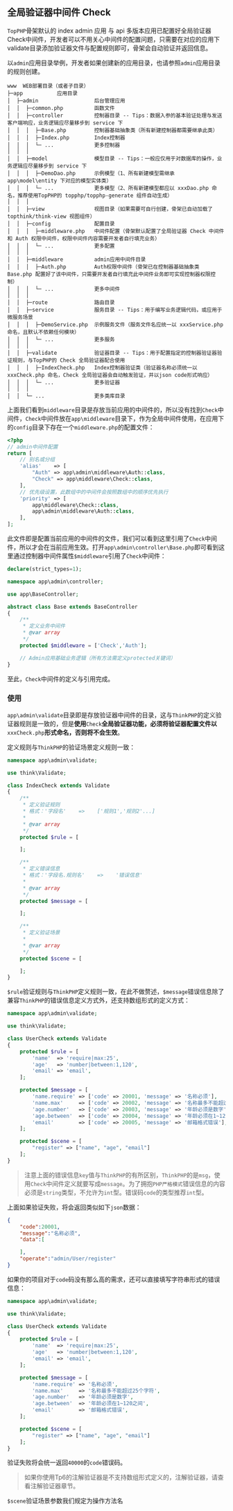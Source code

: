 ## 全局验证器中间件 Check

`TopPHP`骨架默认的 index admin 应用 与 api 多版本应用已配置好全局验证器Check中间件，开发者可以不用关心中间件的配置问题，只需要在对应的应用下validate目录添加验证器文件与配置规则即可，骨架会自动验证并返回信息。

以`admin`应用目录举例，开发者如果创建新的应用目录，也请参照`admin`应用目录的规则创建。

```
www  WEB部署目录（或者子目录）
├─app           应用目录
│  ├─admin                  后台管理应用
│  │  ├─common.php          函数文件
│  │  ├─controller          控制器目录 -- Tips：数据入参的基本验证处理与发送客户端响应，业务逻辑应尽量移步到 service 下
│  │  │  ├─Base.php         控制器基础抽象类（所有新建控制器都需要继承此类）
│  │  │  ├─Index.php        Index控制器
│  │  │  └─ ...             更多控制器
│  │  │
│  │  ├─model               模型目录 -- Tips：一般应仅用于对数据库的操作，业务逻辑应尽量移步到 service 下
│  │  │  ├─DemoDao.php      示例模型（1、所有新建模型需继承 app\model\entity 下对应的模型实体类）
│  │  │  └─ ...             更多模型（2、所有新建模型都应以 xxxDao.php 命名，推荐使用TopPHP的 topphp/topphp-generate 组件自动生成）
│  │  │
│  │  ├─view                视图目录（如果需要可自行创建，骨架已自动加载了 topthink/think-view 视图组件）
│  │  ├─config              配置目录
│  │  │  ├─middleware.php   中间件配置（骨架默认配置了全局验证器 Check 中间件和 Auth 权限中间件，权限中间件内容需要开发者自行填充业务）
│  │  │  └─ ...             更多配置
│  │  │
│  │  ├─middleware          admin应用中间件目录
│  │  │  ├─Auth.php         Auth权限中间件（骨架已在控制器基础抽象类 Base.php 配置好了该中间件，只需要开发者自行填充此中间件业务即可实现控制器权限控制）
│  │  │  └─ ...             更多中间件
│  │  │
│  │  ├─route               路由目录
│  │  ├─service             服务目录 -- Tips：用于编写业务逻辑代码，或应用于微服务场景
│  │  │  ├─DemoService.php  示例服务文件（服务文件名应统一以 xxxService.php 命名，且默认不依赖任何模块）
│  │  │  └─ ...             更多服务
│  │  │
│  │  ├─validate            验证器目录 -- Tips：用于配置指定的控制器验证器验证规则，与TopPHP的 Check 全局验证器配合使用
│  │  │  ├─IndexCheck.php   Index控制器验证类（验证器名称必须统一以 xxxCheck.php 命名，Check 全局验证器会自动触发验证，并以json code形式响应）
│  │  │  └─ ...             更多验证器
│  │  │
│  │  └─ ...                更多类库目录
```

上面我们看到`middleware`目录是存放当前应用的中间件的，所以没有找到`Check`中间件，`Check`中间件放在`app\middleware`目录下，作为全局中间件使用，在应用下的`config`目录下存在一个`middleware.php`的配置文件：

```php
<?php
// admin中间件配置
return [
    // 别名或分组
    'alias'    => [
        "Auth" => app\admin\middleware\Auth::class,
        "Check" => app\middleware\Check::class,
    ],
    // 优先级设置，此数组中的中间件会按照数组中的顺序优先执行
    'priority' => [
        app\middleware\Check::class,
        app\admin\middleware\Auth::class,
    ],
];
```

此文件即是配置当前应用的中间件的文件，我们可以看到这里引用了`Check`中间件，所以才会在当前应用生效。打开`app\admin\controller\Base.php`即可看到这里通过控制器中间件属性`$middleware`引用了`Check`中间件：

```php
declare(strict_types=1);

namespace app\admin\controller;

use app\BaseController;

abstract class Base extends BaseController
{
    /**
     * 定义业务中间件
     * @var array
     */
    protected $middleware = ['Check','Auth'];

    // Admin应用基础业务逻辑（所有方法需定义protected关键词）
}
```

至此，`Check`中间件的定义与引用完成。

### 使用

`app\admin\validate`目录即是存放验证器中间件的目录，这与`ThinkPHP`的定义验证器规则是一致的，但是**使用**`Check`**全局验证器功能，必须将验证器配置文件以**`xxxCheck.php`**形式命名，否则将不会生效**。

定义规则与`ThinkPHP`的验证场景定义规则一致：

```php
namespace app\admin\validate;

use think\Validate;

class IndexCheck extends Validate
{
    /**
     * 定义验证规则
     * 格式：'字段名'    =>    ['规则1','规则2'...]
     *
     * @var array
     */
    protected $rule = [

    ];

    /**
     * 定义错误信息
     * 格式：'字段名.规则名'    =>    '错误信息'
     *
     * @var array
     */
    protected $message = [

    ];

    /**
     * 定义验证场景
     *
     * @var array
     */
    protected $scene = [

    ];
}
```

`$rule`验证规则与`ThinkPHP`定义规则一致，在此不做赘述，`$message`错误信息除了兼容`ThinkPHP`的错误信息定义方式外，还支持数组形式的定义方式：

```php
namespace app\admin\validate;

use think\Validate;

class UserCheck extends Validate
{
    protected $rule = [
        'name'  => 'require|max:25',
        'age'   => 'number|between:1,120',
        'email' => 'email',
    ];

    protected $message = [
        'name.require' => ['code' => 20001, 'message' => '名称必须'],
        'name.max'     => ['code' => 20002, 'message' => '名称最多不能超过25个字符'],
        'age.number'   => ['code' => 20003, 'message' => '年龄必须是数字'],
        'age.between'  => ['code' => 20004, 'message' => '年龄必须在1~120之间'],
        'email'        => ['code' => 20005, 'message' => '邮箱格式错误'],
    ];

    protected $scene = [
        "register" => ["name", "age", "email"]
    ];
}
```

> 注意上面的错误信息`key`值与`ThinkPHP`的有所区别，`ThinkPHP`的是`msg`，使用`Check`中间件定义就要写成`message`。为了拥抱`PHP严格模式`错误信息的内容必须是`string`类型，不允许为`int`型。错误码`code`的类型推荐`int`型。

上面如果验证失败，将会返回类似如下`json`数据：

```json
{
    "code":20001,
    "message":"名称必须",
    "data":[

    ],
    "operate":"admin/User/register"
}
```

如果你的项目对于`code`码没有那么高的需求，还可以直接填写字符串形式的错误信息：

```php
namespace app\admin\validate;

use think\Validate;

class UserCheck extends Validate
{
    protected $rule = [
        'name'  => 'require|max:25',
        'age'   => 'number|between:1,120',
        'email' => 'email',
    ];

    protected $message = [
        'name.require' => '名称必须',
        'name.max'     => '名称最多不能超过25个字符',
        'age.number'   => '年龄必须是数字',
        'age.between'  => '年龄必须在1~120之间',
        'email'        => '邮箱格式错误',
    ];

    protected $scene = [
        "register" => ["name", "age", "email"]
    ];
}
```

验证失败将会统一返回`40000`的`code`错误码。

> 如果你使用Tp6的注解验证器是不支持数组形式定义的，注解验证器，请查看注解验证器章节。

`$scene`验证场景参数我们规定为操作方法名





